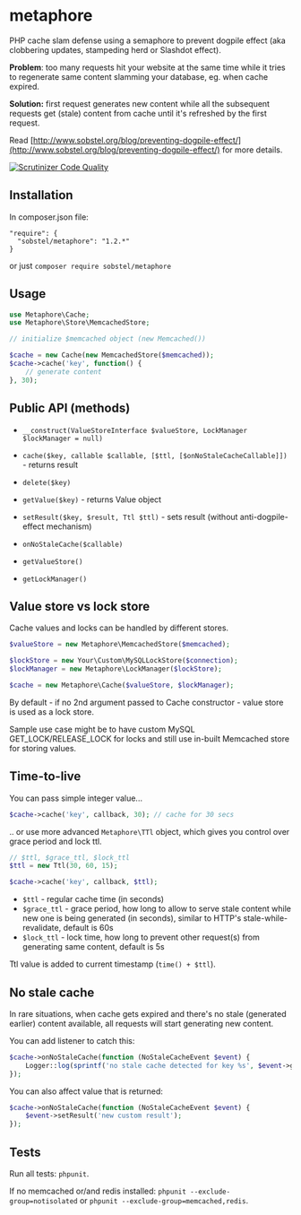 metaphore
=========

PHP cache slam defense using a semaphore to prevent dogpile effect (aka clobbering updates, stampeding herd or
Slashdot effect).

**Problem**: too many requests hit your website at the same time while it tries to regenerate same content slamming 
your database, eg. when cache expired.

**Solution:** first request generates new content while all the subsequent requests get (stale) content from cache
until it's refreshed by the first request.

Read [http://www.sobstel.org/blog/preventing-dogpile-effect/](http://www.sobstel.org/blog/preventing-dogpile-effect/)
for more details.

[![Scrutinizer Code Quality](https://scrutinizer-ci.com/g/sobstel/metaphore/badges/quality-score.png?b=master)](https://scrutinizer-ci.com/g/sobstel/metaphore/?branch=master)

Installation
------------

In composer.json file:

```
"require": {
  "sobstel/metaphore": "1.2.*"
}
```

or just `composer require sobstel/metaphore`

Usage
-----

``` php
use Metaphore\Cache;
use Metaphore\Store\MemcachedStore;

// initialize $memcached object (new Memcached())

$cache = new Cache(new MemcachedStore($memcached));
$cache->cache('key', function() {
    // generate content
}, 30);
```

Public API (methods)
--------------------

- `__construct(ValueStoreInterface $valueStore, LockManager $lockManager = null)`

- `cache($key, callable $callable, [$ttl, [$onNoStaleCacheCallable]])` - returns result
- `delete($key)`
- `getValue($key)` - returns Value object
- `setResult($key, $result, Ttl $ttl)` - sets result (without anti-dogpile-effect mechanism)
- `onNoStaleCache($callable)`

- `getValueStore()`
- `getLockManager()`

Value store vs lock store
-------------------------

Cache values and locks can be handled by different stores. 

``` php
$valueStore = new Metaphore\MemcachedStore($memcached);

$lockStore = new Your\Custom\MySQLLockStore($connection);
$lockManager = new Metaphore\LockManager($lockStore);

$cache = new Metaphore\Cache($valueStore, $lockManager);
```

By default - if no 2nd argument passed to Cache constructor - value store is used as a lock store.

Sample use case might be to have custom MySQL GET_LOCK/RELEASE_LOCK for locks and still use in-built
Memcached store for storing values.

Time-to-live
------------

You can pass simple integer value...

``` php
$cache->cache('key', callback, 30); // cache for 30 secs
```

.. or use more advanced `Metaphore\TTl` object, which gives you control over grace period and lock ttl.

``` php
// $ttl, $grace_ttl, $lock_ttl
$ttl = new Ttl(30, 60, 15);

$cache->cache('key', callback, $ttl);
```

- `$ttl` - regular cache time (in seconds)
- `$grace_ttl` - grace period, how long to allow to serve stale content while new one is being generated (in seconds),
   similar to HTTP's stale-while-revalidate, default is 60s
- `$lock_ttl` - lock time, how long to prevent other request(s) from generating same content, default is 5s

Ttl value is added to current timestamp (`time() + $ttl`). 

No stale cache
--------------

In rare situations, when cache gets expired and there's no stale (generated earlier) content available, all requests
will start generating new content.

You can add listener to catch this:

``` php
$cache->onNoStaleCache(function (NoStaleCacheEvent $event) {
    Logger::log(sprintf('no stale cache detected for key %s', $event->getKey()));
});
```

You can also affect value that is returned:

``` php
$cache->onNoStaleCache(function (NoStaleCacheEvent $event) {
    $event->setResult('new custom result');
});
```

Tests
-----

Run all tests: `phpunit`.

If no memcached or/and redis installed: `phpunit --exclude-group=notisolated` or `phpunit --exclude-group=memcached,redis`.
